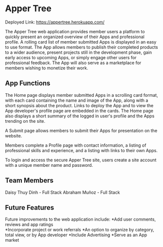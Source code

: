 # Apper Tree

Deployed Link:  https://appertree.herokuapp.com/

The Apper Tree web application provides member users a platform to quickly present an organized overview of their Apps and professional profile.  A rolling card list of member submitted Apps is displayed in an easy to use format.  The App allows members to publish their completed products to a wider audience, present projects still in the development phase, gain early access to upcoming Apps, or simply engage other users for professional feedback.  The App will also serve as a marketplace for members wishing to monetize their work.  

## App Functions

The Home page displays member submitted Apps in a scrolling card format, with each card containing the name and image of the App, along with a short synopsis about the product.  Links to deploy the App and to view the App developer's profile page are embedded in the cards.  The Home page also displays a short summary of the logged in user's profile and the Apps trending on the site.     

A Submit page allows members to submit their Apps for presentation on the website.  

Members complete a Profile page with contact information, a listing of professional skills and experience, and a listing with links to their own Apps.  

To login and access the secure Apper Tree site, users create a site account with a unique member name and password.

## Team Members

Daisy Thuy Dinh - Full Stack
Abraham Muñoz - Full Stack

## Future Features

Future improvements to the web application include: 
 *Add user comments, reviews and app ratings   
 *Incorporate project or work referrals
 *An option to organize by category, total view, or by App developer 
 *Include Advertising
 *Serve as an App market

